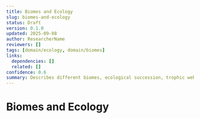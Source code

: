 ```yaml
---
title: Biomes and Ecology
slug: biomes-and-ecology
status: Draft
version: 0.1.0
updated: 2025-09-08
author: ResearcherName
reviewers: []
tags: [domain/ecology, domain/biomes]
links:
  dependencies: []
  related: []
confidence: 0.6
summary: Describes different biomes, ecological succession, trophic webs, and carrying capacity.
---
```


# Biomes and Ecology

